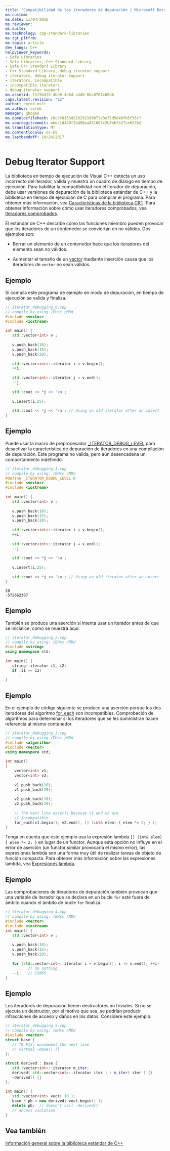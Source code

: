 ```yaml
---
title: "Compatibilidad de los iteradores de depuración | Microsoft Docs"
ms.custom: 
ms.date: 11/04/2016
ms.reviewer: 
ms.suite: 
ms.technology: cpp-standard-libraries
ms.tgt_pltfrm: 
ms.topic: article
dev_langs: C++
helpviewer_keywords:
- Safe Libraries
- Safe Libraries, C++ Standard Library
- Safe C++ Standard Library
- C++ Standard Library, debug iterator support
- iterators, debug iterator support
- iterators, incompatible
- incompatible iterators
- debug iterator support
ms.assetid: f3f5bd15-4be8-4d64-a4d0-8bc0761c68b6
caps.latest.revision: "22"
author: corob-msft
ms.author: corob
manager: ghogen
ms.openlocfilehash: c0c2f0153d216292169b72e3e75d5d40fb5f35cf
ms.sourcegitcommit: ebec1d449f2bd98aa851667c2bfeb7e27ce657b2
ms.translationtype: MT
ms.contentlocale: es-ES
ms.lasthandoff: 10/24/2017
---
```

# <a name="debug-iterator-support"></a>Debug Iterator Support
La biblioteca en tiempo de ejecución de Visual C++ detecta un uso incorrecto del iterador, valida y muestra un cuadro de diálogo en tiempo de ejecución. Para habilitar la compatibilidad con el iterador de depuración, debe usar versiones de depuración de la biblioteca estándar de C++ y la biblioteca en tiempo de ejecución de C para compilar el programa. Para obtener más información, vea [Características de la biblioteca CRT](../c-runtime-library/crt-library-features.md). Para obtener información sobre cómo usar iteradores comprobados, vea [Iteradores comprobados](../standard-library/checked-iterators.md).  
  
 El estándar de C++ describe cómo las funciones miembro pueden provocar que los iteradores de un contenedor se conviertan en no válidos. Dos ejemplos son:  
  
-   Borrar un elemento de un contenedor hace que los iteradores del elemento sean no válidos.  
  
-   Aumentar el tamaño de un [vector](../standard-library/vector.md) mediante inserción causa que los iteradores de `vector` no sean válidos.  
  
## <a name="example"></a>Ejemplo  
Si compila este programa de ejemplo en modo de depuración, en tiempo de ejecución se valida y finaliza.  
  
```cpp  
// iterator_debugging_0.cpp  
// compile by using /EHsc /MDd  
#include <vector>  
#include <iostream>  
  
int main() {  
   std::vector<int> v ;  
  
   v.push_back(10);  
   v.push_back(15);  
   v.push_back(20);  
  
   std::vector<int>::iterator i = v.begin();  
   ++i;  
  
   std::vector<int>::iterator j = v.end();  
   --j;  
  
   std::cout << *j << '\n';  
  
   v.insert(i,25);   
  
   std::cout << *j << '\n'; // Using an old iterator after an insert  
}  
```  
  
## <a name="example"></a>Ejemplo  
Puede usar la macro de preprocesador [_ITERATOR_DEBUG_LEVEL](../standard-library/iterator-debug-level.md) para desactivar la característica de depuración de iteradores en una compilación de depuración. Este programa no valida, pero aún desencadena un comportamiento indefinido.  
  
```cpp  
// iterator_debugging_1.cpp  
// compile by using: /EHsc /MDd  
#define _ITERATOR_DEBUG_LEVEL 0  
#include <vector>  
#include <iostream>  
  
int main() {  
   std::vector<int> v ;  
  
   v.push_back(10);  
   v.push_back(15);  
   v.push_back(20);  
  
   std::vector<int>::iterator i = v.begin();  
   ++i;  
  
   std::vector<int>::iterator j = v.end();  
   --j;  
  
   std::cout << *j << '\n';  
  
   v.insert(i,25);   
  
   std::cout << *j << '\n'; // Using an old iterator after an insert  
}  
```  
  
```Output  
20  
-572662307  
```  
  
## <a name="example"></a>Ejemplo  
También se produce una aserción si intenta usar un iterador antes de que se inicialice, como se muestra aquí:  
  
```cpp  
// iterator_debugging_2.cpp  
// compile by using: /EHsc /MDd  
#include <string>  
using namespace std;  
  
int main() {  
   string::iterator i1, i2;  
   if (i1 == i2)  
      ;  
}  
```  
  
## <a name="example"></a>Ejemplo  
En el ejemplo de código siguiente se produce una aserción porque los dos iteradores del algoritmo [for_each](../standard-library/algorithm-functions.md#for_each) son incompatibles. Comprobación de algoritmos para determinar si los iteradores que se les suministran hacen referencia al mismo contenedor.  
  
```cpp  
// iterator_debugging_3.cpp  
// compile by using /EHsc /MDd  
#include <algorithm>  
#include <vector>  
using namespace std;  
  
int main()  
{  
    vector<int> v1;  
    vector<int> v2;  
  
    v1.push_back(10);  
    v1.push_back(20);  
  
    v2.push_back(10);  
    v2.push_back(20);  
  
    // The next line asserts because v1 and v2 are  
    // incompatible.  
    for_each(v1.begin(), v2.end(), [] (int& elem) { elem *= 2; } );  
}  
```  
  
Tenga en cuenta que este ejemplo usa la expresión lambda `[] (int& elem) { elem *= 2; }` en lugar de un functor. Aunque esta opción no influye en el error de aserción (un functor similar provocaría el mismo error), las expresiones lambda son una forma muy útil de realizar tareas de objeto de función compacta. Para obtener más información sobre las expresiones lambda, vea [Expresiones lambda](../cpp/lambda-expressions-in-cpp.md).  
  
## <a name="example"></a>Ejemplo  
Las comprobaciones de iteradores de depuración también provocan que una variable de iterador que se declara en un bucle `for` esté fuera de ámbito cuando el ámbito de bucle `for` finaliza.  
  
```cpp  
// iterator_debugging_4.cpp  
// compile by using: /EHsc /MDd  
#include <vector>  
#include <iostream>  
int main() {  
   std::vector<int> v ;  
  
   v.push_back(10);  
   v.push_back(15);  
   v.push_back(20);  
  
   for (std::vector<int>::iterator i = v.begin(); i != v.end(); ++i)  
      ;   // do nothing  
   --i;   // C2065  
}  
```  
  
## <a name="example"></a>Ejemplo  
Los iteradores de depuración tienen destructores no triviales. Si no se ejecuta un destructor, por el motivo que sea, se podrían producir infracciones de acceso y daños en los datos. Considere este ejemplo:  
  
```cpp  
// iterator_debugging_5.cpp  
// compile by using: /EHsc /MDd  
#include <vector>  
struct base {  
   // TO FIX: uncomment the next line  
   // virtual ~base() {}  
};  
  
struct derived : base {  
   std::vector<int>::iterator m_iter;  
   derived( std::vector<int>::iterator iter ) : m_iter( iter ) {}  
   ~derived() {}  
};  
  
int main() {  
   std::vector<int> vect( 10 );  
   base * pb = new derived( vect.begin() );  
   delete pb;  // doesn't call ~derived()  
   // access violation  
}  
```  
  
## <a name="see-also"></a>Vea también  
[Información general sobre la biblioteca estándar de C++](../standard-library/cpp-standard-library-overview.md)




